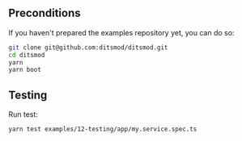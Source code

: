 ## Preconditions

If you haven't prepared the examples repository yet, you can do so:

```bash
git clone git@github.com:ditsmod/ditsmod.git
cd ditsmod
yarn
yarn boot
```

## Testing

Run test:

```bash
yarn test examples/12-testing/app/my.service.spec.ts
```

